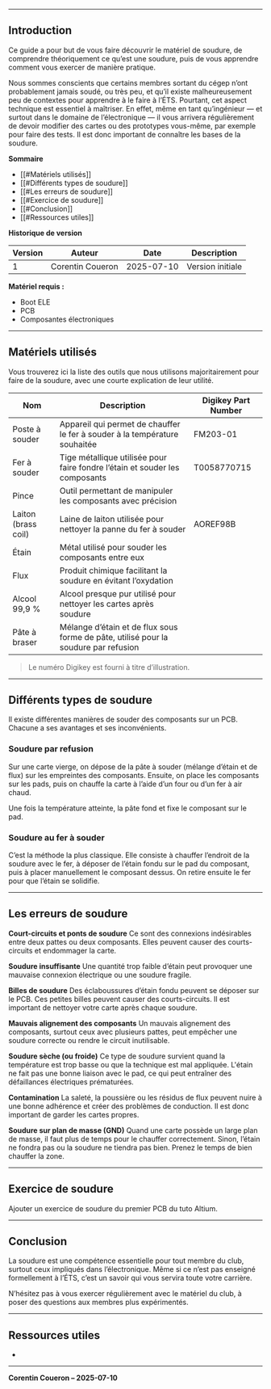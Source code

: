 
---
## Introduction

Ce guide a pour but de vous faire découvrir le matériel de soudure, de comprendre théoriquement ce qu’est une soudure, puis de vous apprendre comment vous exercer de manière pratique.

Nous sommes conscients que certains membres sortant du cégep n’ont probablement jamais soudé, ou très peu, et qu’il existe malheureusement peu de contextes pour apprendre à le faire à l’ÉTS. Pourtant, cet aspect technique est essentiel à maîtriser. En effet, même en tant qu’ingénieur — et surtout dans le domaine de l’électronique — il vous arrivera régulièrement de devoir modifier des cartes ou des prototypes vous-même, par exemple pour faire des tests. Il est donc important de connaître les bases de la soudure.

**Sommaire**

- [[#Matériels utilisés]]
- [[#Différents types de soudure]]
- [[#Les erreurs de soudure]]
- [[#Exercice de soudure]]
- [[#Conclusion]]
- [[#Ressources utiles]]

**Historique de version**

| Version | Auteur           | Date       | Description      |
| ------- | ---------------- | ---------- | ---------------- |
| 1       | Corentin Coueron | 2025-07-10 | Version initiale |

**Matériel requis :**

- Boot ELE
- PCB
- Composantes électroniques

---
## Matériels utilisés

Vous trouverez ici la liste des outils que nous utilisons majoritairement pour faire de la soudure, avec une courte explication de leur utilité.

|Nom|Description|Digikey Part Number|
|---|---|---|
|Poste à souder|Appareil qui permet de chauffer le fer à souder à la température souhaitée|FM203-01|
|Fer à souder|Tige métallique utilisée pour faire fondre l’étain et souder les composants|T0058770715|
|Pince|Outil permettant de manipuler les composants avec précision||
|Laiton (brass coil)|Laine de laiton utilisée pour nettoyer la panne du fer à souder|AOREF98B|
|Étain|Métal utilisé pour souder les composants entre eux||
|Flux|Produit chimique facilitant la soudure en évitant l’oxydation||
|Alcool 99,9 %|Alcool presque pur utilisé pour nettoyer les cartes après soudure||
|Pâte à braser|Mélange d’étain et de flux sous forme de pâte, utilisé pour la soudure par refusion||

> Le numéro Digikey est fourni à titre d’illustration.

---
## Différents types de soudure

Il existe différentes manières de souder des composants sur un PCB. Chacune a ses avantages et ses inconvénients.

### Soudure par refusion

Sur une carte vierge, on dépose de la pâte à souder (mélange d’étain et de flux) sur les empreintes des composants. Ensuite, on place les composants sur les pads, puis on chauffe la carte à l’aide d’un four ou d’un fer à air chaud.

Une fois la température atteinte, la pâte fond et fixe le composant sur le pad.

### Soudure au fer à souder

C’est la méthode la plus classique. Elle consiste à chauffer l’endroit de la soudure avec le fer, à déposer de l’étain fondu sur le pad du composant, puis à placer manuellement le composant dessus. On retire ensuite le fer pour que l’étain se solidifie.

---
## Les erreurs de soudure

**Court-circuits et ponts de soudure**
Ce sont des connexions indésirables entre deux pattes ou deux composants. Elles peuvent causer des courts-circuits et endommager la carte.

**Soudure insuffisante**
Une quantité trop faible d’étain peut provoquer une mauvaise connexion électrique ou une soudure fragile.

**Billes de soudure**
Des éclaboussures d’étain fondu peuvent se déposer sur le PCB. Ces petites billes peuvent causer des courts-circuits. Il est important de nettoyer votre carte après chaque soudure.

**Mauvais alignement des composants**
Un mauvais alignement des composants, surtout ceux avec plusieurs pattes, peut empêcher une soudure correcte ou rendre le circuit inutilisable.

**Soudure sèche (ou froide)**
Ce type de soudure survient quand la température est trop basse ou que la technique est mal appliquée. L'étain ne fait pas une bonne liaison avec le pad, ce qui peut entraîner des défaillances électriques prématurées.

**Contamination**
La saleté, la poussière ou les résidus de flux peuvent nuire à une bonne adhérence et créer des problèmes de conduction. Il est donc important de garder les cartes propres.

**Soudure sur plan de masse (GND)**
Quand une carte possède un large plan de masse, il faut plus de temps pour le chauffer correctement. Sinon, l’étain ne fondra pas ou la soudure ne tiendra pas bien. Prenez le temps de bien chauffer la zone.

---
## Exercice de soudure

Ajouter un exercice de soudure du premier PCB du tuto Altium.


---
## Conclusion

La soudure est une compétence essentielle pour tout membre du club, surtout ceux impliqués dans l’électronique. Même si ce n’est pas enseigné formellement à l’ÉTS, c’est un savoir qui vous servira toute votre carrière.

N’hésitez pas à vous exercer régulièrement avec le matériel du club, à poser des questions aux membres plus expérimentés.

---
## Ressources utiles

- 

---
**Corentin Coueron – 2025-07-10**